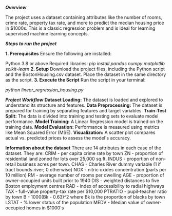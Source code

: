 ***Overview***

The project uses a dataset containing attributes like the number of rooms, crime rate, property tax rate, and more to predict the median housing price in $1000s. This is a classic regression problem and is ideal for learning supervised machine learning concepts.

***Steps to run the project***

**1. Prerequisites**
Ensure the following are installed:

Python 3.8 or above
Required libraries:
*pip install pandas numpy matplotlib scikit-learn*
**2. Setup**
Download the project files, including the Python script and the BostonHousing.csv dataset.
Place the dataset in the same directory as the script.
**3. Execute the Script**
Run the script in your terminal:

*python linear_regression_housing.py*

***Project Workflow***
**Dataset Loading:** The dataset is loaded and explored to understand its structure and features.
**Data Preprocessing:** The dataset is prepared for training by separating features and target variables.
**Train-Test Split:** The data is divided into training and testing sets to evaluate model performance.
**Model Training:** A Linear Regression model is trained on the training data.
**Model Evaluation:** Performance is measured using metrics like Mean Squared Error (MSE).
**Visualization:** A scatter plot compares actual vs. predicted prices to assess the model's accuracy.

**Information about the dataset**
There are 14 attributes in each case of the dataset. 
They are:
CRIM - per capita crime rate by town
ZN - proportion of residential land zoned for lots over 25,000 sq.ft.
INDUS - proportion of non-retail business acres per town.
CHAS - Charles River dummy variable (1 if tract bounds river; 0 otherwise)
NOX - nitric oxides concentration (parts per 10 million)
RM - average number of rooms per dwelling
AGE - proportion of owner-occupied units built prior to 1940
DIS - weighted distances to five Boston employment centres
RAD - index of accessibility to radial highways
TAX - full-value property-tax rate per $10,000
PTRATIO - pupil-teacher ratio by town
B - 1000(Bk - 0.63)^2 where Bk is the proportion of blacks by town
LSTAT - % lower status of the population
MEDV - Median value of owner-occupied homes in $1000's

